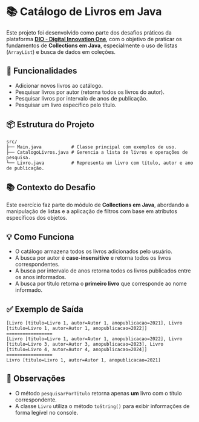 # 📚 Catálogo de Livros em Java

Este projeto foi desenvolvido como parte dos desafios práticos da plataforma **[DIO - Digital Innovation One](https://www.dio.me/)**, com o objetivo de praticar os fundamentos de **Collections em Java**, especialmente o uso de listas (`ArrayList`) e busca de dados em coleções.

## 🧠 Funcionalidades

* Adicionar novos livros ao catálogo.
* Pesquisar livros por autor (retorna todos os livros do autor).
* Pesquisar livros por intervalo de anos de publicação.
* Pesquisar um livro específico pelo título.

## 📦 Estrutura do Projeto

```
src/
├── Main.java           # Classe principal com exemplos de uso.
├── CatalogoLivros.java # Gerencia a lista de livros e operações de pesquisa.
└── Livro.java          # Representa um livro com título, autor e ano de publicação.
```

## 📚 Contexto do Desafio

Este exercício faz parte do módulo de **Collections em Java**, abordando a manipulação de listas e a aplicação de filtros com base em atributos específicos dos objetos.

## 💡 Como Funciona

* O catálogo armazena todos os livros adicionados pelo usuário.
* A busca por autor é **case-insensitive** e retorna todos os livros correspondentes.
* A busca por intervalo de anos retorna todos os livros publicados entre os anos informados.
* A busca por título retorna o **primeiro livro** que corresponde ao nome informado.

## ✅ Exemplo de Saída

```
[Livro [titulo=Livro 1, autor=Autor 1, anopublicacao=2021], Livro [titulo=Livro 1, autor=Autor 1, anopublicacao=2022]]
=================
[Livro [titulo=Livro 1, autor=Autor 1, anopublicacao=2022], Livro [titulo=Livro 3, autor=Autor 3, anopublicacao=2023], Livro [titulo=Livro 4, autor=Autor 4, anopublicacao=2024]]
=================
Livro [titulo=Livro 1, autor=Autor 1, anopublicacao=2021]
```

## 📌 Observações

* O método `pesquisarPorTitulo` retorna apenas **um** livro com o título correspondente.
* A classe `Livro` utiliza o método `toString()` para exibir informações de forma legível no console.
